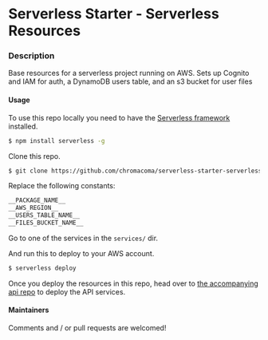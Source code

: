 # Serverless Starter - Serverless Resources

### Description

Base resources for a serverless project running on AWS. Sets up Cognito and IAM for auth, a DynamoDB users table, and an s3 bucket for user files

#### Usage

To use this repo locally you need to have the [Serverless framework](https://serverless.com) installed.

```bash
$ npm install serverless -g
```

Clone this repo.

```bash
$ git clone https://github.com/chromacoma/serverless-starter-serverless-resources
```

Replace the following constants:

```bash
__PACKAGE_NAME__
__AWS_REGION__
__USERS_TABLE_NAME__
__FILES_BUCKET_NAME__
```

Go to one of the services in the `services/` dir.

And run this to deploy to your AWS account.

```bash
$ serverless deploy
```

Once you deploy the resources in this repo, head over to [the accompanying api repo](https://github.com/chromacoma/serverless-starter-api) to deploy the API services.

#### Maintainers

Comments and / or pull requests are welcomed!

[email]: mailto:john@minml.net
